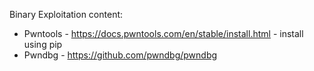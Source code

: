 Binary Exploitation content:
- Pwntools -  https://docs.pwntools.com/en/stable/install.html - install using pip
- Pwndbg - https://github.com/pwndbg/pwndbg
